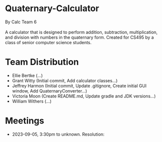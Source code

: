 # Quaternary-Calculator
By Calc Team 6<br><br>
A calculator that is designed to perform addition, subtraction, multiplication, and division with numbers in the quaternary form. Created for CS495 by a class of senior computer science students.
# Team Distribution
- Ellie Bertke (...)
- Grant Witty (Initial commit, Add calculator classes...)
- Jeffrey Harmon (Initial commit, Update .gitignore, Create initial GUI window, Add QuaternaryConverter...)
- Victoria Moon (Create README.md, Update gradle and JDK versions...)
- William Withers (...)
# Meetings
- 2023-09-05, 3:30pm to unknown. Resolution: 
